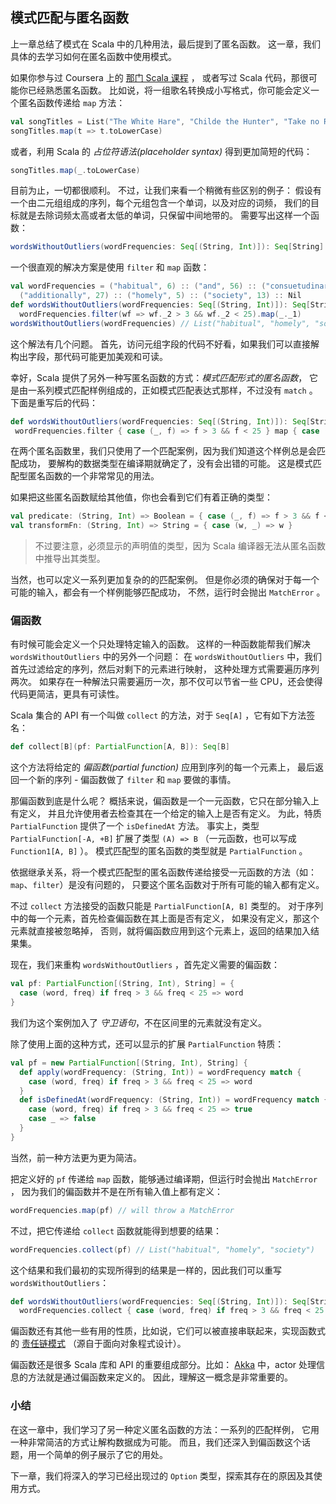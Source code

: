 ## 模式匹配与匿名函数

上一章总结了模式在 Scala 中的几种用法，最后提到了匿名函数。
这一章，我们具体的去学习如何在匿名函数中使用模式。

如果你参与过 Coursera 上的 [那门 Scala 课程](https://www.coursera.org/course/progfun) ，
或者写过 Scala 代码，那很可能你已经熟悉匿名函数。
比如说，将一组歌名转换成小写格式，你可能会定义一个匿名函数传递给 `map` 方法：

``` scala
val songTitles = List("The White Hare", "Childe the Hunter", "Take no Rogues")
songTitles.map(t => t.toLowerCase)
```

或者，利用 Scala 的 *占位符语法(placeholder syntax)* 得到更加简短的代码：

``` scala
songTitles.map(_.toLowerCase)
```

目前为止，一切都很顺利。
不过，让我们来看一个稍微有些区别的例子：
假设有一个由二元组组成的序列，每个元组包含一个单词，以及对应的词频，
我们的目标就是去除词频太高或者太低的单词，只保留中间地带的。
需要写出这样一个函数：

``` scala
wordsWithoutOutliers(wordFrequencies: Seq[(String, Int)]): Seq[String]
```

一个很直观的解决方案是使用 `filter` 和 `map` 函数：

``` scala
val wordFrequencies = ("habitual", 6) :: ("and", 56) :: ("consuetudinary", 2) ::
  ("additionally", 27) :: ("homely", 5) :: ("society", 13) :: Nil
def wordsWithoutOutliers(wordFrequencies: Seq[(String, Int)]): Seq[String] =
  wordFrequencies.filter(wf => wf._2 > 3 && wf._2 < 25).map(_._1)
wordsWithoutOutliers(wordFrequencies) // List("habitual", "homely", "society")
```

这个解法有几个问题。
首先，访问元组字段的代码不好看，如果我们可以直接解构出字段，那代码可能更加美观和可读。

幸好，Scala 提供了另外一种写匿名函数的方式：*模式匹配形式的匿名函数*，
它是由一系列模式匹配样例组成的，正如模式匹配表达式那样，不过没有 `match` 。
下面是重写后的代码：

``` scala
def wordsWithoutOutliers(wordFrequencies: Seq[(String, Int)]): Seq[String] =
 wordFrequencies.filter { case (_, f) => f > 3 && f < 25 } map { case (w, _) => w }
```

在两个匿名函数里，我们只使用了一个匹配案例，因为我们知道这个样例总是会匹配成功，
要解构的数据类型在编译期就确定了，没有会出错的可能。
这是模式匹配型匿名函数的一个非常常见的用法。

如果把这些匿名函数赋给其他值，你也会看到它们有着正确的类型：

``` scala
val predicate: (String, Int) => Boolean = { case (_, f) => f > 3 && f < 25 }
val transformFn: (String, Int) => String = { case (w, _) => w }
```


> 不过要注意，必须显示的声明值的类型，因为 Scala 编译器无法从匿名函数中推导出其类型。


当然，也可以定义一系列更加复杂的的匹配案例。
但是你必须的确保对于每一个可能的输入，都会有一个样例能够匹配成功，
不然，运行时会抛出 `MatchError` 。

### 偏函数

有时候可能会定义一个只处理特定输入的函数。
这样的一种函数能帮我们解决 `wordsWithoutOutliers` 中的另外一个问题：
在 `wordsWithoutOutliers` 中，我们首先过滤给定的序列，然后对剩下的元素进行映射，
这种处理方式需要遍历序列两次。
如果存在一种解法只需要遍历一次，那不仅可以节省一些 CPU，还会使得代码更简洁，更具有可读性。

Scala 集合的 API 有一个叫做 `collect` 的方法，对于 `Seq[A]` ，它有如下方法签名：

``` scala
def collect[B](pf: PartialFunction[A, B]): Seq[B]
```

这个方法将给定的 *偏函数(partial function)* 应用到序列的每一个元素上，
最后返回一个新的序列 - 偏函数做了 `filter` 和 `map` 要做的事情。

那偏函数到底是什么呢？
概括来说，偏函数是一个一元函数，它只在部分输入上有定义，
并且允许使用者去检查其在一个给定的输入上是否有定义。
为此，特质 `PartialFunction` 提供了一个 `isDefinedAt` 方法。
事实上，类型 `PartialFunction[-A, +B]` 扩展了类型 `(A) => B`
（一元函数，也可以写成 `Function1[A, B]` ）。
模式匹配型的匿名函数的类型就是 `PartialFunction` 。

依据继承关系，将一个模式匹配型的匿名函数传递给接受一元函数的方法（如：`map`、`filter`）是没有问题的，
只要这个匿名函数对于所有可能的输入都有定义。

不过 `collect` 方法接受的函数只能是 `PartialFunction[A, B]` 类型的。
对于序列中的每一个元素，首先检查偏函数在其上面是否有定义，
如果没有定义，那这个元素就直接被忽略掉，
否则，就将偏函数应用到这个元素上，返回的结果加入结果集。

现在，我们来重构 `wordsWithoutOutliers` ，首先定义需要的偏函数：

``` scala
val pf: PartialFunction[(String, Int), String] = {
  case (word, freq) if freq > 3 && freq < 25 => word
}
```

我们为这个案例加入了 *守卫语句*，不在区间里的元素就没有定义。

除了使用上面的这种方式，还可以显示的扩展 `PartialFunction` 特质：

``` scala
val pf = new PartialFunction[(String, Int), String] {
  def apply(wordFrequency: (String, Int)) = wordFrequency match {
    case (word, freq) if freq > 3 && freq < 25 => word
  }
  def isDefinedAt(wordFrequency: (String, Int)) = wordFrequency match {
    case (word, freq) if freq > 3 && freq < 25 => true
    case _ => false
  }
}
```

当然，前一种方法更为更为简洁。

把定义好的 `pf` 传递给 `map` 函数，能够通过编译期，但运行时会抛出 `MatchError` ，
因为我们的偏函数并不是在所有输入值上都有定义：

``` scala
wordFrequencies.map(pf) // will throw a MatchError
```

不过，把它传递给 `collect` 函数就能得到想要的结果：

``` scala
wordFrequencies.collect(pf) // List("habitual", "homely", "society")
```

这个结果和我们最初的实现所得到的结果是一样的，因此我们可以重写 `wordsWithoutOutliers`：

``` scala
def wordsWithoutOutliers(wordFrequencies: Seq[(String, Int)]): Seq[String] =
  wordFrequencies.collect { case (word, freq) if freq > 3 && freq < 25 => word }
```

偏函数还有其他一些有用的性质，比如说，它们可以被直接串联起来，实现函数式的
[责任链模式](http://en.wikipedia.org/wiki/Chain-of-responsibility_pattern)
（源自于面向对象程式设计）。

偏函数还是很多 Scala 库和 API 的重要组成部分。比如：
[Akka](http://akka.io) 中，actor 处理信息的方法就是通过偏函数来定义的。
因此，理解这一概念是非常重要的。

### 小结

在这一章中，我们学习了另一种定义匿名函数的方法：一系列的匹配样例，
它用一种非常简洁的方式让解构数据成为可能。
而且，我们还深入到偏函数这个话题，用一个简单的例子展示了它的用处。

下一章，我们将深入的学习已经出现过的 `Option` 类型，探索其存在的原因及其使用方式。
